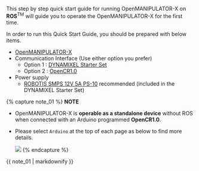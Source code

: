 This step by step quick start guide for running OpenMANIPULATOR-X on **ROS**<sup>TM</sup> will guide you to operate the OpenMANIPULATOR-X for the first time.  

In order to run this Quick Start Guide, you should be prepared with below items. 
- [OpenMANIPULATOR-X](http://en.robotis.com/shop_en/item.php?it_id=905-0024-000)
- Communication Interface (Use either option you prefer)
  - Option 1 : [DYNAMIXEL Starter Set](http://en.robotis.com/shop_en/list.php?ca_id=302050)
  - Option 2 : [OpenCR1.0](http://en.robotis.com/shop_en/item.php?it_id=903-0257-000)
- Power supply
  - [ROBOTIS SMPS 12V 5A PS-10](http://en.robotis.com/shop_en/list.php?ca_id=3020a0&sort=&sortodr=&page=1) recommended (included in the DYNAMIXEL Starter Set)

{% capture note_01 %}
**NOTE**
- OpenMANIPULATOR-X is **operable as a standalone device** without ROS when connected with an Arduino programmed **OpenCR1.0**.
- Please select `Arduino` at the top of each page as below to find more details.

  ![](/assets/images/content_select_button.png)
{% endcapture %}
<div class="notice--success">{{ note_01 | markdownify }}</div> 